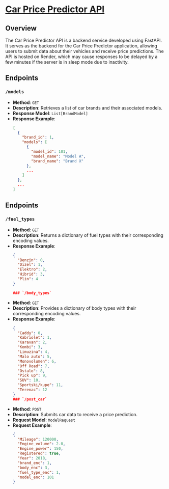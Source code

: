 # [Car Price Predictor API](https://price-predictor-model-api.onrender.com/)

## Overview

The Car Price Predictor API is a backend service developed using FastAPI. It serves as the backend for the Car Price Predictor application, allowing users to submit data about their vehicles and receive price predictions. The API is hosted on Render, which may cause responses to be delayed by a few minutes if the server is in sleep mode due to inactivity.

## Endpoints

### `/models`

- **Method**: `GET`
- **Description**: Retrieves a list of car brands and their associated models.
- **Response Model**: `List[BrandModel]`
- **Response Example**:
  ```json
  [
    {
      "brand_id": 1,
      "models": [
        {
          "model_id": 101,
          "model_name": "Model A",
          "brand_name": "Brand X"
        },
        ...
      ]
    },
    ...
  ]

## Endpoints

### `/fuel_types`

- **Method**: `GET`
- **Description**: Returns a dictionary of fuel types with their corresponding encoding values.
- **Response Example**:
  ```json
  {
    "Benzin": 0,
    "Dizel": 1,
    "Elektro": 2,
    "Hibrid": 3,
    "Plin": 4
  }

  ### `/body_types`

- **Method**: `GET`
- **Description**: Provides a dictionary of body types with their corresponding encoding values.
- **Response Example**:
  ```json
  {
    "Caddy": 0,
    "Kabriolet": 1,
    "Karavan": 2,
    "Kombi": 3,
    "Limuzina": 4,
    "Malo auto": 5,
    "Monovolumen": 6,
    "Off Road": 7,
    "Ostalo": 8,
    "Pick up": 9,
    "SUV": 10,
    "Sportski/kupe": 11,
    "Terenac": 12
  }
  ### `/post_car`

- **Method**: `POST`
- **Description**: Submits car data to receive a price prediction.
- **Request Model**: `ModelRequest`
- **Request Example**:
  ```json
  {
    "Mileage": 120000,
    "Engine_volume": 2.0,
    "Engine_power": 150,
    "Registered": true,
    "Year": 2018,
    "brand_enc": 1,
    "body_enc": 3,
    "fuel_type_enc": 1,
    "model_enc": 101
  }
 
